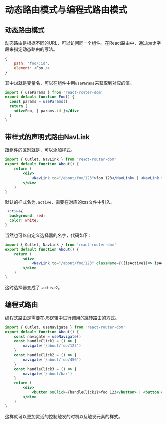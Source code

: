 # 动态路由模式与编程式路由模式

## 动态路由模式

动态路由是根据不同的URL，可以访问同一个组件。在React路由中，通过path字段来指定动态路由的写法。

```javascript
{
    path: 'foo/:id',
    element: <Foo />
}
```

其中`id`就是变量名，可以在组件中用`useParams`来获取到对应的值。

```jsx
import { useParams } from 'react-router-dom'
export default function Foo() {
  const params = useParams()
  return (
    <div>Foo, { params.id }</div>
  )
}
```

## 带样式的声明式路由NavLink

跟<Link>组件的区别就是，可以添加样式。

```jsx
import { Outlet, NavLink } from 'react-router-dom'
export default function About() {
	return (
        <div>
            <NavLink to="/about/foo/123">foo 123</NavLink> | <NavLink to="/about/foo/456">foo 456</NavLink>
        </div>
   	)
}
```

默认的样式名为`.active`，需要在对应的css文件中引入。

```scss
.active{
  background: red;
  color: white;
}
```

当然也可以自定义选择器的名字，代码如下：

```jsx
import { Outlet, NavLink } from 'react-router-dom'
export default function About() {
	return (
        <div>
            <NavLink to="/about/foo/123" className={({isActive})=> isActive ? 'active2' : '' }>foo 123</NavLink> | <NavLink to="/about/foo/456" className={({isActive})=> isActive ? 'active2' : '' }>foo 456</NavLink>
        </div>
   	)
}
```

这时选择器变成了`.active2`。

## 编程式路由

编程式路由是需要在JS逻辑中进行调用的跳转路由的方式。

```jsx
import { Outlet, useNavigate } from 'react-router-dom'
export default function About() {
    const navigate = useNavigate()
    const handleClick1 = () => {
        navigate('/about/foo/123')
    }
    const handleClick2 = () => {
        navigate('/about/foo/456')
    }
    const handleClick3 = () => {
        navigate('/about/bar')
    }
	return (
        <div>
            <button onClick={handleClick1}>foo 123</button> | <button onClick={handleClick2}>foo 456</button> | <button onClick={handleClick3}>bar</button>
        </div>
   	)
}
```

这样就可以更加灵活的控制触发的时机以及触发元素的样式。
